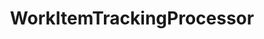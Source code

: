 ---
optionsClassName: WorkItemTrackingProcessorOptions
optionsClassFullName: MigrationTools.Processors.WorkItemTrackingProcessorOptions
configurationSamples:
- name: defaults
  order: 2
  description: 
  code: There are no defaults! Check the sample for options!
  sampleFor: MigrationTools.Processors.WorkItemTrackingProcessorOptions
- name: sample
  order: 1
  description: 
  code: There is no sample, but you can check the classic below for a general feel.
  sampleFor: MigrationTools.Processors.WorkItemTrackingProcessorOptions
- name: classic
  order: 3
  description: 
  code: >-
    {
      "$type": "WorkItemTrackingProcessorOptions",
      "Enabled": false,
      "ReplayRevisions": false,
      "CollapseRevisions": false,
      "WorkItemCreateRetryLimit": 0,
      "SourceName": null,
      "TargetName": null
    }
  sampleFor: MigrationTools.Processors.WorkItemTrackingProcessorOptions
description: This processor is intended, with the aid of [ProcessorEnrichers](../ProcessorEnrichers/index.md), to allow the migration of Work Items between two [Endpoints](../Endpoints/index.md).
className: WorkItemTrackingProcessor
typeName: Processors
architecture: 
options:
- parameterName: CollapseRevisions
  type: Boolean
  description: missing XML code comments
  defaultValue: missing XML code comments
- parameterName: Enabled
  type: Boolean
  description: If set to `true` then the processor will run. Set to `false` and the processor will not run.
  defaultValue: missing XML code comments
- parameterName: ReplayRevisions
  type: Boolean
  description: missing XML code comments
  defaultValue: missing XML code comments
- parameterName: SourceName
  type: String
  description: missing XML code comments
  defaultValue: missing XML code comments
- parameterName: TargetName
  type: String
  description: missing XML code comments
  defaultValue: missing XML code comments
- parameterName: WorkItemCreateRetryLimit
  type: Int32
  description: missing XML code comments
  defaultValue: missing XML code comments
status: missing XML code comments
processingTarget: missing XML code comments
classFile: /src/MigrationTools/Processors/WorkItemTrackingProcessor.cs
optionsClassFile: /src/MigrationTools/Processors/WorkItemTrackingProcessorOptions.cs

redirectFrom:
- /Reference/Processors/WorkItemTrackingProcessorOptions/
layout: reference
toc: true
permalink: /Reference/Processors/WorkItemTrackingProcessor/
title: WorkItemTrackingProcessor
categories:
- Processors
- 
topics:
- topic: notes
  path: /docs/Reference/Processors/WorkItemTrackingProcessor-notes.md
  exists: true
  markdown: >2+

    ### Supported Endpoints


    - TfsWorkItemEndpoint

    - FileSystemWorkItemEndpoint

    - InMemoryWorkItemEndpoint


    ### Supported Processor Enrichers


    - PauseAfterEachWorkItem

    - AppendMigrationToolSignatureFooter

    - FilterWorkItemsThatAlreadyExistInTarget

    - SkipToFinalRevisedWorkItemType


    #### Full Example with Enpoints & Enrichers



    ```JSON
        {
          "ObjectType": "WorkItemMigrationProcessorOptions",
          "Enabled": true,
          "ReplayRevisions": true,
          "PrefixProjectToNodes": false,
          "CollapseRevisions": false,
          "WorkItemCreateRetryLimit": 5,
          "Enrichers": [
            {
              "ObjectType": "PauseAfterEachItemOptions",
              "Enabled": true
            },
            {
              "ObjectType": "FilterWorkItemsThatAlreadyExistInTargetOptions",
              "Enabled": true,
              "Query": {
                "WhereBit": "AND [System.WorkItemType] NOT IN ('Test Suite', 'Test Plan')",
                "OrderBit": "[System.ChangedDate] desc"
              }
            },
            {
              "ObjectType": "AppendMigrationToolSignatureFooterOptions",
              "Enabled": false
            },
            {
              "ObjectType": "SkipToFinalRevisedWorkItemTypeOptions",
              "Enabled": false
            }
          ],
          "Endpoints": [
            {
              "ObjectType": "FileSystemWorkItemEndpointOptions",
              "Direction": "Source",
              "FileStore": ".\\Store\\Source\\",
              "Query": {
                "WhereBit": "AND [System.WorkItemType] NOT IN ('Test Suite', 'Test Plan')",
                "OrderBit": "[System.ChangedDate] desc"
              },
              "Enrichers": [
                {
                  "ObjectType": "WorkItemAttachmentEnricherOptions",
                  "Enabled": true,
                  "AttachmentWorkingPath": "c:\\temp\\WorkItemAttachmentWorkingFolder\\",
                  "AttachmentMaxSize": 480000000
                },
                {
                  "ObjectType": "WorkItemLinkEnricherOptions",
                  "Enabled": true,
                  "LinkMigrationSaveEachAsAdded": true
                }
              ]
            },
            {
              "ObjectType": "TfsWorkItemEndPointOptions",
              "Direction": "Target",
              "AccessToken": "6i4jyylsadkjanjniaydxnjsi4zsz3qarxhl2y5ngzzffiqdostq",
              "Query": {
                "Query": "SELECT [System.Id], [System.Tags] FROM WorkItems WHERE [System.TeamProject] = @TeamProject AND [System.WorkItemType] NOT IN ('Test Suite', 'Test Plan') ORDER BY [System.ChangedDate] desc"
              },
              "Enrichers": [
                {
                  "ObjectType": "WorkItemAttachmentEnricherOptions",
                  "Enabled": true,
                  "AttachmentWorkingPath": "c:\\temp\\WorkItemAttachmentWorkingFolder\\",
                  "AttachmentMaxSize": 480000000
                },
                {
                  "ObjectType": "WorkItemEmbedEnricherOptions",
                  "Enabled": true,
                  "AttachmentWorkingPath": "c:\\temp\\WorkItemAttachmentWorkingFolder\\"
                },
                {
                  "ObjectType": "WorkItemLinkEnricherOptions",
                  "Enabled": true,
                  "LinkMigrationSaveEachAsAdded": true
                },
                {
                  "ObjectType": "WorkItemCreatedEnricherOptions",
                  "Enabled": true,
                  "UpdateCreatedDate": true,
                  "UpdateCreatedBy": true
                },
                {
                  "ObjectType": "WorkItemFieldTableEnricherOptions",
                  "Enabled": true
                }
              ]
            }
          ]
        }
    ```
- topic: introduction
  path: /docs/Reference/Processors/WorkItemTrackingProcessor-introduction.md
  exists: false
  markdown: ''

---